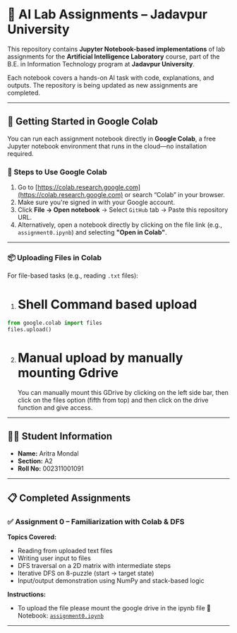 # 🤖 AI Lab Assignments – Jadavpur University

This repository contains **Jupyter Notebook-based implementations** of lab assignments for the **Artificial Intelligence Laboratory** course, part of the B.E. in Information Technology program at **Jadavpur University**.

Each notebook covers a hands-on AI task with code, explanations, and outputs. The repository is being updated as new assignments are completed.

---

## 🚀 Getting Started in Google Colab

You can run each assignment notebook directly in **Google Colab**, a free Jupyter notebook environment that runs in the cloud—no installation required.

### 🧾 Steps to Use Google Colab

1. Go to [https://colab.research.google.com](https://colab.research.google.com) or search “Colab” in your browser.
2. Make sure you're signed in with your Google account.
3. Click **File → Open notebook** → Select `GitHub` tab → Paste this repository URL.
4. Alternatively, open a notebook directly by clicking on the file link (e.g., `assignment0.ipynb`) and selecting **"Open in Colab"**.

---

### 📦 Uploading Files in Colab

For file-based tasks (e.g., reading `.txt` files):
1) # Shell Command based upload
```python
from google.colab import files
files.upload()
```
2) # Manual upload by manually mounting Gdrive
   You can manually mount this GDrive by clicking on the left side bar, then click on the files option (fifth from top) and then click on the drive function and give access.
---

## 👨‍🎓 Student Information

- **Name:** Aritra Mondal  
- **Section:** A2  
- **Roll No:** 002311001091

---

## 📋 Completed Assignments

### ✅ Assignment 0 – Familiarization with Colab & DFS

**Topics Covered:**
- Reading from uploaded text files
- Writing user input to files
- DFS traversal on a 2D matrix with intermediate steps
- Iterative DFS on 8-puzzle (start → target state)
- Input/output demonstration using NumPy and stack-based logic

**Instructions:**
- To upload the file please mount the google drive in the ipynb file 
📁 Notebook: [`assignment0.ipynb`](./assignment0.ipynb)

---

